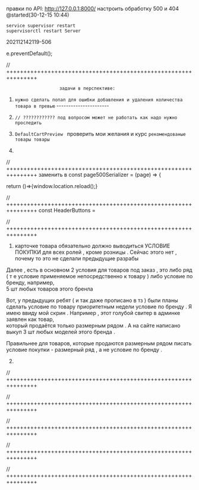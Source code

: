 правки по API:
    http://127.0.0.1:8000/
    настроить обработку 500 и 404  @started(30-12-15 10:44)

    service supervisor restart
    supervisorctl restart Server



202112142119-506



e.preventDefault();

// +++++++++++++++++++++++++++++++++++++++++++++++++++++++++++++++


                        задачи в перспективе: 

1) `нужно сделать попап для ошибки добавления и удаления количества товара в превью`
        ----------------------
2) `// ???????????? под вопросом может не работать как надо нужно проследить`

3) `DefaultCartPreview ` проверить мои желания и курс ` рекомендованые товары товары `

4) 

// +++++++++++++++++++++++++++++++++++++++++++++++++++++++++++++++
заменить в    const page500Serializer = (page) => {

return ()=>{window.location.reload();}


// +++++++++++++++++++++++++++++++++++++++++++++++++++++++++++++++
const HeaderButtons = 







// +++++++++++++++++++++++++++++++++++++++++++++++++++++++++++++++

1)  карточке товара обязательно должно выводиться УСЛОВИЕ ПОКУПКИ для всех ролей , 
кроме розницы . Сейчас этого нет , почему то это не сделали предыдущие разрабы

Далее , есть в основном 2 условия для товаров под заказ , это либо ряд ( т е условие 
применяемое  непосредственно к товару ) либо условие по бренду, например,  
5 шт любых товаров этого бренла

Вот, у предыдущих ребят ( и так даже прописано в тз ) были планы сделать условие 
по товару приоритетным недели условие по бренду .
Я имею ввиду мой скрин . Например , этот голубой свитер в админке заявлен как товар,  
который продаётся только размерным рядом . А на сайте написано выкуп 3 шт любых моделей этого бренда .

Правильнее для товаров,  которые продаются размерным рядом писать условие покупки - 
размерный ряд , а не условие по бренду .

2) 



// +++++++++++++++++++++++++++++++++++++++++++++++++++++++++++++++



// +++++++++++++++++++++++++++++++++++++++++++++++++++++++++++++++





// +++++++++++++++++++++++++++++++++++++++++++++++++++++++++++++++




// +++++++++++++++++++++++++++++++++++++++++++++++++++++++++++++++




// +++++++++++++++++++++++++++++++++++++++++++++++++++++++++++++++